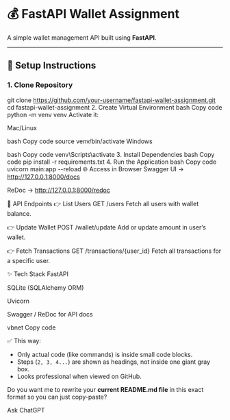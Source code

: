 # 💰 FastAPI Wallet Assignment

A simple wallet management API built using **FastAPI**.

---

## 🚀 Setup Instructions

### 1. Clone Repository

git clone https://github.com/your-username/fastapi-wallet-assignment.git
cd fastapi-wallet-assignment
2. Create Virtual Environment
bash
Copy code
python -m venv venv
Activate it:

Mac/Linux

bash
Copy code
source venv/bin/activate
Windows

bash
Copy code
venv\Scripts\activate
3. Install Dependencies
bash
Copy code
pip install -r requirements.txt
4. Run the Application
bash
Copy code
uvicorn main:app --reload
🌐 Access in Browser
Swagger UI → http://127.0.0.1:8000/docs

ReDoc → http://127.0.0.1:8000/redoc

📌 API Endpoints
👉 List Users
GET /users
Fetch all users with wallet balance.

👉 Update Wallet
POST /wallet/update
Add or update amount in user’s wallet.

👉 Fetch Transactions
GET /transactions/{user_id}
Fetch all transactions for a specific user.

✨ Tech Stack
FastAPI

SQLite (SQLAlchemy ORM)

Uvicorn

Swagger / ReDoc for API docs

vbnet
Copy code

✅ This way:
- Only actual code (like commands) is inside small code blocks.  
- Steps (`2, 3, 4...`) are shown as headings, not inside one giant gray box.  
- Looks professional when viewed on GitHub.  

Do you want me to rewrite your **current README.md file** in this exact format so you can just copy-paste?







Ask ChatGPT

